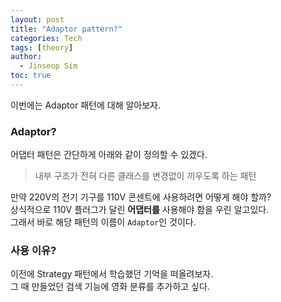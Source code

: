 ```yaml
---
layout: post
title: "Adaptor pattern?"
categories: Tech
tags: [theory]
author:
  - Jinseop Sim
toc: true
---
```

이번에는 Adaptor 패턴에 대해 알아보자.

### Adaptor?
어댑터 패턴은 간단하게 아래와 같이 정의할 수 있겠다.  
> 내부 구조가 전혀 다른 클래스를 변경없이 끼우도록 하는 패턴

만약 220V의 전기 기구를 110V 콘센트에 사용하려면 어떻게 해야 할까?  
상식적으로 110V 플러그가 달린 __어댑터를__ 사용해야 함을 우린 알고있다.  
그래서 바로 해당 패턴의 이름이 ```Adaptor```인 것이다.  

### 사용 이유?
이전에 Strategy 패턴에서 학습했던 기억을 떠올려보자.  
그 때 만들었던 검색 기능에 영화 분류를 추가하고 싶다.
